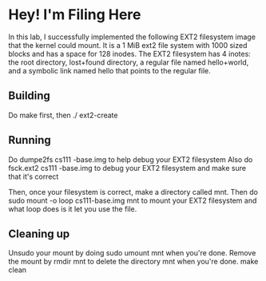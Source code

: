 # Hey! I'm Filing Here

In this lab, I successfully implemented the following EXT2 filesystem image that the kernel could mount. It is a 1 MiB ext2
file system with 1000 sized blocks and has a space for 128 inodes. The EXT2 filesystem has 4 inotes: the root directory,
lost+found directory, a regular file named hello+world, and a symbolic link named hello that points to the regular file.

## Building

Do make first, then ./ ext2-create

## Running

Do dumpe2fs cs111 -base.img to help debug your EXT2 filesystem
Also do fsck.ext2 cs111 -base.img to debug your EXT2 filesystem and make sure that it's correct

Then, once your filesystem is correct, make a directory called mnt. Then do sudo mount -o loop cs111-base.img mnt to
mount your EXT2 filesystem and what loop does is it let you use the file.

## Cleaning up

Unsudo your mount by doing sudo umount mnt when you're done.
Remove the mount by rmdir mnt to delete the directory mnt when you're done.
make clean
